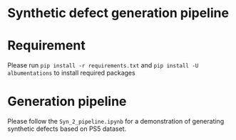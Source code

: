 # Synthetic defect generation pipeline 
# Requirement
Please run  ```pip install -r requirements.txt``` and  ```pip install -U albumentations``` to install required packages
# Generation pipeline
Please follow the ```Syn_2_pipeline.ipynb``` for a demonstration of generating synthetic defects based on PS5 dataset.




